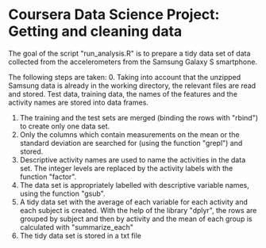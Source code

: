 # Coursera Data Science Project: Getting and cleaning data

The goal of the script "run_analysis.R" is to prepare a tidy data set of data collected from the accelerometers from the Samsung Galaxy S smartphone.

The following steps are taken:
0. Taking into account that the unzipped Samsung data is already in the working directory, the relevant files are read and stored. Test data, training data, the names of the features and the activity names are stored into data frames.
1. The training and the test sets are merged (binding the rows with "rbind") to create only one data set.
2. Only the columns which contain measurements on the mean or the standard deviation are searched for (using the function "grepl") and stored.
3. Descriptive activity names are used to name the activities in the data set. The integer levels are replaced by the activity labels with the function "factor".
4. The data set is appropriately labelled with descriptive variable names, using the function "gsub".
5. A tidy data set with the average of each variable for each activity and each subject is created. With the help of the library "dplyr", the rows are grouped by subject and then by activity and the mean of each group is calculated with "summarize_each"
6. The tidy data set is stored in a txt file
